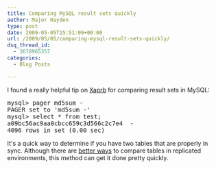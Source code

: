 ```yaml
---
title: Comparing MySQL result sets quickly
author: Major Hayden
type: post
date: 2009-05-05T15:51:09+00:00
url: /2009/05/05/comparing-mysql-result-sets-quickly/
dsq_thread_id:
  - 3678965357
categories:
  - Blog Posts

---
```

I found a really helpful tip on [Xaprb][1] for comparing result sets in MySQL:

<pre lang="html">mysql> pager md5sum -
PAGER set to 'md5sum -'
mysql> select * from test;
a09bc56ac9aa0cbcc659c3d566c2c7e4  -
4096 rows in set (0.00 sec)</pre>

It's a quick way to determine if you have two tables that are properly in sync. Although there are [better ways][2] to compare tables in replicated environments, this method can get it done pretty quickly.

 [1]: http://www.xaprb.com/blog/2009/03/25/mysql-command-line-tip-compare-result-sets/
 [2]: http://www.maatkit.org/doc/mk-table-checksum.html
